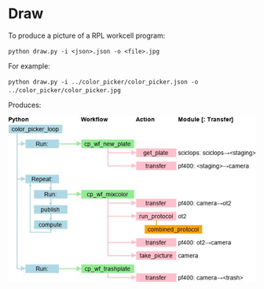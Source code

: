 # Draw 

To produce a picture of a RPL workcell program:

`python draw.py -i <json>.json -o <file>.jpg`

For example:

`python draw.py -i ../color_picker/color_picker.json -o ../color_picker/color_picker.jpg`

Produces:

![Color-picker application, as drawn by draw.py.](color_picker.jpg)
  
